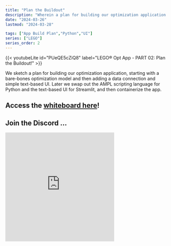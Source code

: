 ```yaml
---
title: "Plan the Buildout"
description: "Wherein a plan for building our optimization application is sketched out, starting with a bare-bones optimization model, then adding a data connection and simple text-based UI. Later we swap out the AMPL scripting language for Python and the text-based UI for Streamlit, and then containerize the app."
date: "2024-03-26"
lastmod: "2024-03-28"

tags: ["App Build Plan","Python","UI"]
series: ["LEGO"]
series_order: 2
---
```


{{< youtubeLite id="PUeQE5cZiQ8" label="LEGO® Opt App - PART 02: Plan the Buildout!" >}}

We sketch a plan for building our optimization application, starting with a bare-bones optimization model and then adding a data connection and simple text-based UI. Later we swap out the AMPL scripting language for Python and the text-based UI for Streamlit, and then containerize the app.

## Access the [**whiteboard here**](https://whimsical.com/lego-opt-app-XtvLLsQJvGuQ4Hp1KJVeHc@6HYTAunKLgTYURmLdE677uerzUQHNvR1PUYHLH59NBdjxjb)!

## Join the Discord ...

<iframe src="https://discord.com/widget?id=1226293117787836467&theme=dark" width="340" height="340" allowtransparency="true" frameborder="0" sandbox="allow-popups allow-popups-to-escape-sandbox allow-same-origin allow-scripts"></iframe>

